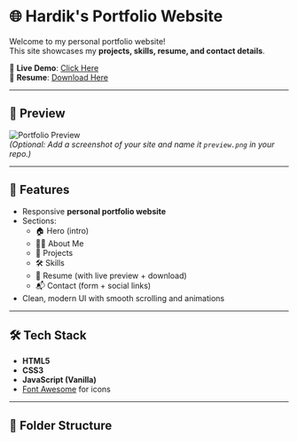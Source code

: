 # 🌐 Hardik's Portfolio Website

Welcome to my personal portfolio website!  
This site showcases my **projects, skills, resume, and contact details**.  

🔗 **Live Demo**: [Click Here](https://your-username.github.io/portfolio/)  
📄 **Resume**: [Download Here](./Hardik_Pant_Resume.pdf)

---

## 📸 Preview
![Portfolio Preview](./preview.png)  
*(Optional: Add a screenshot of your site and name it `preview.png` in your repo.)*

---

## 🚀 Features
- Responsive **personal portfolio website**
- Sections:
  - 🏠 Hero (intro)
  - 👨‍💻 About Me
  - 📂 Projects
  - 🛠️ Skills
  - 📄 Resume (with live preview + download)
  - 📬 Contact (form + social links)
- Clean, modern UI with smooth scrolling and animations

---

## 🛠️ Tech Stack
- **HTML5**
- **CSS3**
- **JavaScript (Vanilla)**
- [Font Awesome](https://fontawesome.com/) for icons  

---

## 📂 Folder Structure
